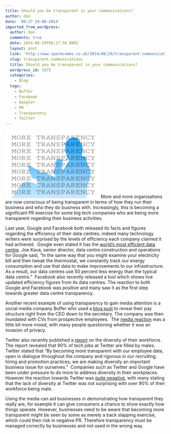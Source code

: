 ```yaml
---
title: Should you be transparent in your communications?
author: dan
date: '09:27 29-08-2014'
imported_from_wordpress:
  author: dan
  comments: true
  date: 2014-08-29T08:27:38.000Z
  layout: post
  link: 'http://www.sparkcomms.co.uk/2014/08/29/transparent-communications/'
  slug: transparent-communications
  title: Should you be transparent in your communications?
  wordpress_id: 1875
  categories:
    - Blog
  tags:
    - Buffer
    - Facebook
    - Google+
    - PR
    - Transparency
    - Twitter
---
```


![transparency](business-257880_1280-300x212.jpg)More and more organisations are now conscious of being transparent in terms of how they run their business and who they do business with. Increasingly, this is becoming a significant PR exercise for some big tech companies who are being more transparent regarding their business activities.

Last year, Google and Facebook both released its facts and figures regarding the efficiency of their data centres; indeed many technology writers were surprised by the levels of efficiency each company claimed it had achieved.  Google even stated it has the [world’s most efficient data centre](http://www.datacenterknowledge.com/archives/2008/10/01/google-the-worlds-most-efficient-data-centers/). Joe Kava, senior director, data centre construction and operations for Google said, “In the same way that you might examine your electricity bill and then tweak the thermostat, we constantly track our energy consumption and use that data to make improvements to our infrastructure. As a result, our data centres use 50 percent less energy than the typical data centre.”  Facebook also recently released a tool which shows live updated efficiency figures from its data centres. The reaction to both Google and Facebook was positive and many saw it as the first step towards greater data centre transparency.

Another recent example of using transparency to gain media attention is a social media company Buffer who used a [blog post](http://open.bufferapp.com/introducing-open-salaries-at-buffer-including-our-transparent-formula-and-all-individual-salaries/) to reveal their pay structure right from the CEO down to the secretary. The company was then inundated with CVs from prospective employees.  The [media reaction](http://news.slashdot.org/story/13/12/28/2319252/tech-startup-buffer-publishes-every-employees-salary-right-up-to-the-ceo) was a little bit more mixed, with many people questioning whether it was an invasion of privacy.

Twitter also recently published a [report](http://www.cnet.com/uk/news/twitter-diversity-report-as-male-and-white-as-facebook/) on the diversity of their workforce. The report revealed that 90% of tech jobs at Twitter are filled by males. Twitter stated that “By becoming more transparent with our employee data, open in dialogue throughout the company and rigorous in our recruiting, hiring and promotion practices, we are making diversity an important business issue for ourselves.”  Companies such as Twitter and Google have been under pressure to do more to address diversity in their workplaces. However the reaction towards Twitter was [quite negative](http://fortune.com/2014/07/23/twitter-diversity-statistics/), with many stating that the lack of diversity at Twitter was not surprising with over 90% of their workforce being male.

Using the media can aid businesses in demonstrating how transparent they really are, for example it can give consumers a chance to show exactly how things operate. However, businesses need to be aware that becoming more transparent might be seen by some as merely a back slapping exercise, which could then risk in negative PR. Therefore transparency must be managed correctly by businesses and not used in the wrong way.  
